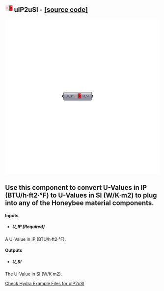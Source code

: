 ## ![](../../images/icons/uIP2uSI.png) uIP2uSI - [[source code]](https://github.com/ladybug-tools/ladybug-legacy/tree/master/src/Ladybug_uIP2uSI.py)

![](../../images/components/uIP2uSI.png)

Use this component to convert U-Values in IP (BTU/h·ft2·°F) to U-Values in SI (W/K·m2) to plug into any of the Honeybee material components.
 -
 

#### Inputs
* ##### U_IP [Required]
A U-Value in IP (BTU/h·ft2·°F).

#### Outputs
* ##### U_SI
The U-Value in SI (W/K·m2).


[Check Hydra Example Files for uIP2uSI](https://hydrashare.github.io/hydra/index.html?keywords=Ladybug_uIP2uSI)